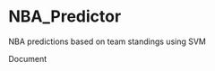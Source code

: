 # NBA_Predictor
NBA predictions based on team standings using SVM

<a herf="https://docs.google.com/document/d/1LD4qAx7PQQH8mzKjHtlJ_2-9JejRzhwn3Ze3Wyp-ijk/edit?usp=sharing"> Document </a>
